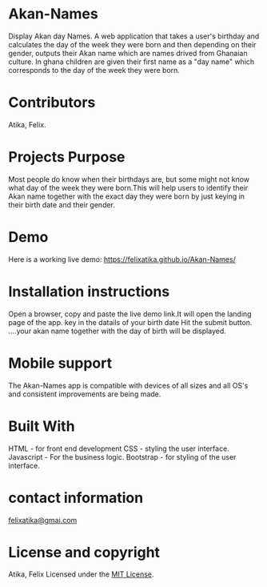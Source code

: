 # Akan-Names
Display Akan day Names. 
A web application that takes a user's birthday and calculates the day of the week they
were born and then depending on their gender, outputs their Akan name which are names drived from Ghanaian culture.
In ghana children are given their first name as a "day name" which corresponds to the day of the week 
they were born.

# Contributors
Atika, Felix.

# Projects Purpose
Most people do know when their birthdays are, but some might not know what day of the week they were born.This will
help users to identify their Akan name together with the exact day they were born by just keying in their birth date and their
gender.

# Demo
Here is a working live demo: https://felixatika.github.io/Akan-Names/
# Installation instructions
Open a browser, copy and paste the live demo link.It will open the landing page of the app.
key in the datails of your birth date
Hit the submit button.
....your akan name together with the day of birth will be displayed.

# Mobile support
The Akan-Names app is compatible with devices of all sizes and all OS's and consistent improvements are being made.
# Built With
HTML - for front end development
CSS - styling the user interface.
Javascript - For the business logic.
Bootstrap - for styling of the user interface.
# contact information
felixatika@gmai.com

# License and copyright
Atika, Felix
Licensed under the [MIT License](LICENSE).
